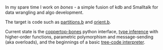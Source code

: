 In my spare time I work on _bones_ - a simple fusion of kdb and Smalltalk for data wrangling and algo development.

The target is code such as [partitions.b](https://github.com/DangerMouseB/coppertop-bones-demo/blob/main/bones/dm/linalg/partitions.b) 
and [orient.b](https://github.com/DangerMouseB/coppertop-bones-demo/blob/main/bones/dm/linalg/orient.b).

Current state is the [coppertop-bones](https://github.com/DangerMouseB/coppertop-bones) python interface, 
[type inference](https://github.com/DangerMouseB/coppertop-bones-demo/blob/main/jupyter/bones-news/infer.ipynb) with 
higher-order functions, parametric polymorphism and message-sending (aka overloads), and the beginnings of a basic 
[tree-code interpreter](https://github.com/DangerMouseB/coppertop-bones-demo/blob/main/jupyter/bones-news/execute.ipynb).
